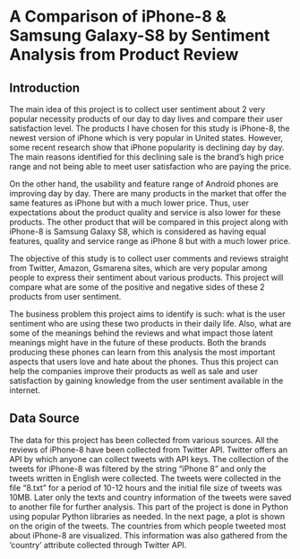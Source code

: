 # A Comparison of iPhone-8 & Samsung Galaxy-S8 by Sentiment Analysis from Product Review
## Introduction
The main idea of this project is to collect user sentiment about 2 very popular necessity products of our day to day lives and compare their user satisfaction level. The products I have chosen for this study is iPhone-8, the newest version of iPhone which is very popular in United states. However, some recent research show that iPhone popularity is declining day by day. The main reasons identified for this declining sale is the brand’s high price range and not being able to meet user satisfaction who are paying the price. 

On the other hand, the usability and feature range of Android phones are improving day by day. There are many products in the market that offer the same features as iPhone but with a much lower price. Thus, user expectations about the product quality and service is also lower for these products. The other product that will be compared in this project along with iPhone-8 is Samsung Galaxy S8, which is considered as having equal features, quality and service range as iPhone 8 but with a much lower price.

The objective of this study is to collect user comments and reviews straight from Twitter, Amazon, Gsmarena sites, which are very popular among people to express their sentiment about various products. This project will compare what are some of the positive and negative sides of these 2 products from user sentiment.

The business problem this project aims to identify is such: what is the user sentiment who are using these two products in their daily life. Also, what are some of the meanings behind the reviews and what impact those latent meanings might have in the future of these products. Both the brands producing these phones can learn from this analysis the most important aspects that users love and hate about the phones. Thus this project can help the companies improve their products as well as sale and user satisfaction by gaining knowledge from the user sentiment available in the internet. 

## Data Source
The data for this project has been collected from various sources. All the reviews of iPhone-8 have been collected from Twitter API. Twitter offers an API by which anyone can collect tweets with API keys. The collection of the tweets for iPhone-8 was filtered by the string “iPhone 8” and only the tweets written in English were collected. The tweets were collected in the file “8.txt” for a period of 10-12 hours and the initial file size of tweets was 10MB. Later only the texts and country information of the tweets were saved to another file for further analysis. This part of the project is done in Python using popular Python libraries as needed. 
In the next page, a plot is shown on the origin of the tweets. The countries from which people tweeted most about iPhone-8 are visualized. This information was also gathered from the ‘country’ attribute collected through Twitter API. 


